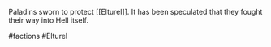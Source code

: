  Paladins sworn to protect [[Elturel]].  It has been speculated that they fought their way into Hell itself.

#factions #Elturel